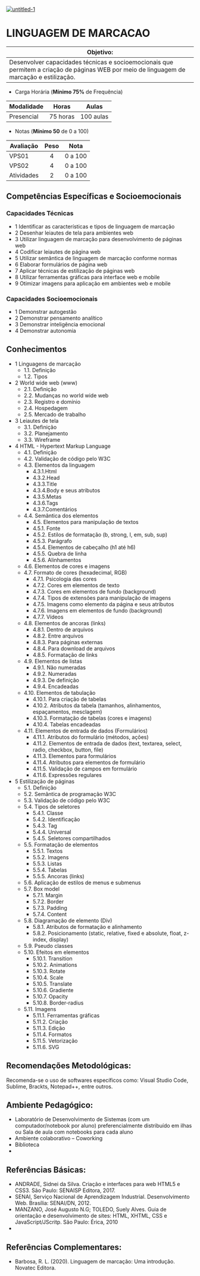 
[![untitled-1](https://github.com/user-attachments/assets/c13ac4ca-1d73-48fd-9ae4-f2d0231f69fa)](https://meet.google.com/yww-rthq-xmv)


# LINGUAGEM DE MARCACAO

|Objetivo:|
|-|
| Desenvolver capacidades técnicas e socioemocionais que permitem a criação de páginas WEB por meio de linguagem de marcação e estilização.|

- Carga Horária (**Mínimo 75%** de Frequência)

|Modalidade|Horas|Aulas|
|-|-|-|
|Presencial|75 horas|100 aulas|

- Notas (**Mínimo 50** de 0 a 100)

|Avaliação|Peso|Nota|
|-|:-:|:-:|
|VPS01|4|0 a 100|
|VPS02|4|0 a 100|
|Atividades|2|0 a 100|

## Competências Específicas e Socioemocionais

### Capacidades Técnicas
- 1 Identificar as características e tipos de linguagem de marcação
- 2 Desenhar leiautes de tela para ambientes web
- 3 Utilizar linguagem de marcação para desenvolvimento de páginas web
- 4 Codificar leiautes de página web
- 5 Utilizar semântica de linguagem de marcação conforme normas
- 6 Elaborar formulários de página web
- 7 Aplicar técnicas de estilização de páginas web
- 8 Utilizar ferramentas gráficas para interface web e mobile
- 9 Otimizar imagens para aplicação em ambientes web e mobile

### Capacidades Socioemocionais
- 1 Demonstrar autogestão
- 2 Demonstrar pensamento analítico
- 3 Demonstrar inteligência emocional
- 4 Demonstrar autonomia

## Conhecimentos
- 1 Linguagens de marcação
  - 1.1. Definição
  - 1.2. Tipos
- 2 World wide web (www)
  - 2.1. Definição
  - 2.2. Mudanças no world wide web
  - 2.3. Registro e domínio
  - 2.4. Hospedagem
  - 2.5. Mercado de trabalho
- 3 Leiautes de tela
  - 3.1. Definição
  - 3.2. Planejamento
  - 3.3. Wireframe
- 4 HTML - Hypertext Markup Language
  - 4.1. Definição
  - 4.2. Validação de código pelo W3C
  - 4.3. Elementos da linguagem
    - 4.3.1.Html
    - 4.3.2.Head
    - 4.3.3.Title
    - 4.3.4.Body e seus atributos
    - 4.3.5.Metas
    - 4.3.6.Tags
    - 4.3.7.Comentários
  - 4.4. Semântica dos elementos
    - 4.5. Elementos para manipulação de textos
    - 4.5.1. Fonte
    - 4.5.2. Estilos de formatação (b, strong, I, em, sub, sup)
    - 4.5.3. Parágrafo
    - 4.5.4. Elementos de cabeçalho (h1 até h6)
    - 4.5.5. Quebra de linha
    - 4.5.6. Alinhamentos
  - 4.6. Elementos de cores e imagens
  - 4.7. Formato de cores (hexadecimal, RGB)
    - 4.7.1. Psicologia das cores
    - 4.7.2. Cores em elementos de texto
    - 4.7.3. Cores em elementos de fundo (background)
    - 4.7.4. Tipos de extensões para manipulação de imagens
    - 4.7.5. Imagens como elemento da página e seus atributos
    - 4.7.6. Imagens em elementos de fundo (background)
    - 4.7.7. Vídeos
  - 4.8. Elementos de ancoras (links)
    - 4.8.1. Dentro de arquivos
    - 4.8.2. Entre arquivos
    - 4.8.3. Para páginas externas
    - 4.8.4. Para download de arquivos
    - 4.8.5. Formatação de links
  - 4.9. Elementos de listas
    - 4.9.1. Não numeradas
    - 4.9.2. Numeradas
    - 4.9.3. De definição
    - 4.9.4. Encadeadas
  - 4.10. Elementos de tabulação
    - 4.10.1. Para criação de tabelas
    - 4.10.2. Atributos da tabela (tamanhos, alinhamentos, espaçamentos, mesclagem)
    - 4.10.3. Formatação de tabelas (cores e imagens)
    - 4.10.4. Tabelas encadeadas
  - 4.11. Elementos de entrada de dados (Formulários)
    - 4.11.1. Atributos do formulário (métodos, ações)
    - 4.11.2. Elementos de entrada de dados (text, textarea, select, radio, checkbox, button, file)
    - 4.11.3. Elementos para formulários
    - 4.11.4. Atributos para elementos de formulário
    - 4.11.5. Validação de campos em formulário
    - 4.11.6. Expressões regulares
- 5 Estilização de páginas
  - 5.1. Definição
  - 5.2. Semântica de programação W3C
  - 5.3. Validação de código pelo W3C
  - 5.4. Tipos de seletores
    - 5.4.1. Classe
    - 5.4.2. Identificação
    - 5.4.3. Tag
    - 5.4.4. Universal
    - 5.4.5. Seletores compartilhados
  - 5.5. Formatação de elementos
    - 5.5.1. Textos
    - 5.5.2. Imagens
    - 5.5.3. Listas
    - 5.5.4. Tabelas
    - 5.5.5. Ancoras (links)
  - 5.6. Aplicação de estilos de menus e submenus
  - 5.7. Box model
    - 5.7.1. Margin
    - 5.7.2. Border
    - 5.7.3. Padding
    - 5.7.4. Content
  - 5.8. Diagramação de elemento (Div)
    - 5.8.1. Atributos de formatação e alinhamento
    - 5.8.2. Posicionamento (static, relative, fixed e absolute, float, z-index, display)
  - 5.9. Pseudo classes
  - 5.10. Efeitos em elementos
    - 5.10.1. Transition
    - 5.10.2. Animations
    - 5.10.3. Rotate
    - 5.10.4. Scale
    - 5.10.5. Translate
    - 5.10.6. Gradiente
    - 5.10.7. Opacity
    - 5.10.8. Border-radius
  - 5.11. Imagens
    - 5.11.1. Ferramentas gráficas
    - 5.11.2. Criação
    - 5.11.3. Edição
    - 5.11.4. Formatos
    - 5.11.5. Vetorização
    - 5.11.6. SVG

## Recomendações Metodológicas:
Recomenda-se o uso de softwares específicos como: Visual Studio Code, Sublime, Brackts, Notepad++, entre outros.

## Ambiente Pedagógico:
- Laboratório de Desenvolvimento de Sistemas (com um computador/notebook por aluno) preferencialmente distribuído em ilhas ou Sala de aula com notebooks para cada aluno
- Ambiente colaborativo – Coworking
- Biblioteca
- 
## Referências Básicas:
- ANDRADE, Sidnei da Silva. Criação e interfaces para web HTML5 e CSS3. São Paulo: SENAISP Editora, 2017.
- SENAI, Serviço Nacional de Aprendizagem Industrial. Desenvolvimento Web. Brasília: SENAI/DN, 2012.
- MANZANO, José Augusto N.G; TOLEDO, Suely Alves. Guia de orientação e desenvolvimento de sites: HTML, XHTML, CSS e JavaScript/JScritp. São Paulo: Érica, 2010
- 
## Referências Complementares:
- Barbosa, R. L. (2020). Linguagem de marcação: Uma introdução. Novatec Editora.
